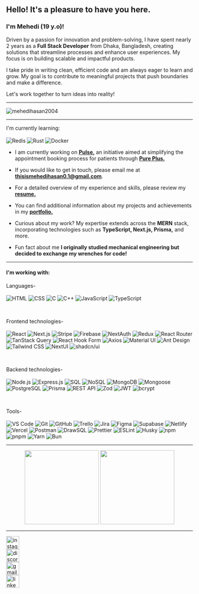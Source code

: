 <h2>Hello! It's a pleasure to have you here.</h2>
<h3>I'm Mehedi (19 y.o)!</h3>
<p>Driven by a passion for innovation and problem-solving, I have spent nearly 2 years as a <strong>Full Stack Developer</strong> from Dhaka, Bangladesh, creating solutions that streamline processes and enhance user experiences. My focus is on building scalable and impactful products.</p>
<p>I take pride in writing clean, efficient code and am always eager to learn and grow. My goal is to contribute to meaningful projects that push boundaries and make a difference.</p>
<p>Let's work together to turn ideas into reality!</p>

<hr/>

<p align="left"><img src="https://komarev.com/ghpvc/?username=mehedihasan2004&label=Profile%20views&color=0e75b6&style=flat" alt="mehedihasan2004" /></p>

<hr/>

I'm currently learning: 
<br/>
<br/>
![Redis](https://img.shields.io/badge/redis-%23DC382D.svg?style=for-the-badge&logo=redis&logoColor=white)
![Rust](https://img.shields.io/badge/rust-%23000000.svg?style=for-the-badge&logo=rust&logoColor=white)
![Docker](https://img.shields.io/badge/docker-%230db7ed.svg?style=for-the-badge&logo=docker&logoColor=white)

- I am currently working on [**Pulse,**](https://pulse-six-mu.vercel.app) an initiative aimed at simplifying the appointment booking process for patients through [**Pure Plus.**](https://pure-plus-web-frontend.vercel.app)

- If you would like to get in touch, please email me at **thisismehedihasan0.1@gmail.com**.

- For a detailed overview of my experience and skills, please review my [**resume.**](https://drive.google.com/file/d/180RBCRjkygUKvn9NxZRLmAh_VztBMfDx/view?usp=sharing)

- You can find additional information about my projects and achievements in my [**portfolio.**](https://v1mehedi-hasan.vercel.app)

- Curious about my work? My expertise extends across the **MERN** stack, incorporating technologies such as **TypeScript, Next.js, Prisma,** and more.

- Fun fact about me **I originally studied mechanical engineering but decided to exchange my wrenches for code!**

<hr/>

<h4>I'm working with:</h4>

Languages-
<br/>
<br/>
![HTML](https://img.shields.io/badge/html5-%23E34F26.svg?style=for-the-badge&logo=html5&logoColor=white)
![CSS](https://img.shields.io/badge/css3-%231572B6.svg?style=for-the-badge&logo=css3&logoColor=white)
![C](https://img.shields.io/badge/c-%2300599C.svg?style=for-the-badge&logo=c&logoColor=white)
![C++](https://img.shields.io/badge/c++-%2300599C.svg?style=for-the-badge&logo=c%2B%2B&logoColor=white)
![JavaScript](https://img.shields.io/badge/javascript-%23F7DF1E.svg?style=for-the-badge&logo=javascript&logoColor=black)
![TypeScript](https://img.shields.io/badge/typescript-%23007ACC.svg?style=for-the-badge&logo=typescript&logoColor=white)

<br/>

Frontend technologies-
<br/>
<br/>
![React](https://img.shields.io/badge/react-%2361DAFB.svg?style=for-the-badge&logo=react&logoColor=black)
![Next.js](https://img.shields.io/badge/next.js-%23000000.svg?style=for-the-badge&logo=next.js&logoColor=white)
![Stripe](https://img.shields.io/badge/stripe-%23646FFF.svg?style=for-the-badge&logo=stripe&logoColor=white)
![Firebase](https://img.shields.io/badge/firebase-%23FFCA28.svg?style=for-the-badge&logo=firebase&logoColor=black)
![NextAuth](https://img.shields.io/badge/nextauth-%23000000.svg?style=for-the-badge&logo=next.js&logoColor=white)
![Redux](https://img.shields.io/badge/redux-%23764ABC.svg?style=for-the-badge&logo=redux&logoColor=white)
![React Router](https://img.shields.io/badge/react_router-%23CA4245.svg?style=for-the-badge&logo=react-router&logoColor=white)
![TanStack Query](https://img.shields.io/badge/tanstack_query-%23FF4154.svg?style=for-the-badge&logo=react-query&logoColor=white)
![React Hook Form](https://img.shields.io/badge/react_hook_form-%23EC5990.svg?style=for-the-badge&logo=react-hook-form&logoColor=white)
![Axios](https://img.shields.io/badge/axios-%5C671DD3.svg?style=for-the-badge&logo=axios&logoColor=white)
![Material UI](https://img.shields.io/badge/material_ui-%230081CB.svg?style=for-the-badge&logo=mui&logoColor=white)
![Ant Design](https://img.shields.io/badge/ant_design-%230170FE.svg?style=for-the-badge&logo=ant-design&logoColor=white)
![Tailwind CSS](https://img.shields.io/badge/tailwind_css-%2338B2AC.svg?style=for-the-badge&logo=tailwind-css&logoColor=white)
![NextUI](https://img.shields.io/badge/nextui-%23000000.svg?style=for-the-badge&logo=next.js&logoColor=white)
![shadcn/ui](https://img.shields.io/badge/shadcn_ui-%23000000.svg?style=for-the-badge&logo=next.js&logoColor=white)

<br/>

Backend technologies-
<br/>
<br/>
![Node.js](https://img.shields.io/badge/node.js-%23339933.svg?style=for-the-badge&logo=node.js&logoColor=white)
![Express.js](https://img.shields.io/badge/express.js-%23404d59.svg?style=for-the-badge&logo=express&logoColor=white)
![SQL](https://img.shields.io/badge/sql-%234169E1.svg?style=for-the-badge&logo=sql&logoColor=white)
![NoSQL](https://img.shields.io/badge/no_sql-%23E44C65.svg?style=for-the-badge&logo=nodedotjs&logoColor=white)
![MongoDB](https://img.shields.io/badge/mongodb-%2347A248.svg?style=for-the-badge&logo=mongodb&logoColor=white)
![Mongoose](https://img.shields.io/badge/mongoose-%23880000.svg?style=for-the-badge&logo=mongodb&logoColor=white)
![PostgreSQL](https://img.shields.io/badge/postgresql-%23336791.svg?style=for-the-badge&logo=postgresql&logoColor=white)
![Prisma](https://img.shields.io/badge/prisma-%232D3748.svg?style=for-the-badge&logo=prisma&logoColor=white)
![REST API](https://img.shields.io/badge/rest_api-%23000000.svg?style=for-the-badge&logo=flask&logoColor=white)
![Zod](https://img.shields.io/badge/zod-%2300BFFF.svg?style=for-the-badge&logo=zod&logoColor=white)
![JWT](https://img.shields.io/badge/jwt-%23000000.svg?style=for-the-badge&logo=json-web-tokens&logoColor=white)
![bcrypt](https://img.shields.io/badge/bcrypt-%2339a848.svg?style=for-the-badge&logo=security&logoColor=white)

<br/>

Tools-
<br/>
<br/>
![VS Code](https://img.shields.io/badge/VS%20Code-%23007ACC.svg?style=for-the-badge&logo=visual-studio-code&logoColor=white)
![Git](https://img.shields.io/badge/git-%23F05033.svg?style=for-the-badge&logo=git&logoColor=white)
![GitHub](https://img.shields.io/badge/github-%23181717.svg?style=for-the-badge&logo=github&logoColor=white)
![Trello](https://img.shields.io/badge/trello-%23026AA7.svg?style=for-the-badge&logo=trello&logoColor=white)
![Jira](https://img.shields.io/badge/jira-%230A0FFF.svg?style=for-the-badge&logo=jira&logoColor=white)
![Figma](https://img.shields.io/badge/figma-%23F24E1E.svg?style=for-the-badge&logo=figma&logoColor=white)
![Supabase](https://img.shields.io/badge/supabase-%233ECF8E.svg?style=for-the-badge&logo=supabase&logoColor=white)
![Netlify](https://img.shields.io/badge/netlify-%2300C7B7.svg?style=for-the-badge&logo=netlify&logoColor=white)
![Vercel](https://img.shields.io/badge/vercel-%23000000.svg?style=for-the-badge&logo=vercel&logoColor=white)
![Postman](https://img.shields.io/badge/postman-%23FF6C37.svg?style=for-the-badge&logo=postman&logoColor=white)
![DrawSQL](https://img.shields.io/badge/drawsql-%23000000.svg?style=for-the-badge&logo=data-modeling&logoColor=white)
![Prettier](https://img.shields.io/badge/prettier-%23FF69B4.svg?style=for-the-badge&logo=prettier&logoColor=white)
![ESLint](https://img.shields.io/badge/eslint-%234B32C3.svg?style=for-the-badge&logo=eslint&logoColor=white)
![Husky](https://img.shields.io/badge/husky-%23428F7E.svg?style=for-the-badge&logo=git&logoColor=white)
![npm](https://img.shields.io/badge/npm-%23CB3837.svg?style=for-the-badge&logo=npm&logoColor=white)
![pnpm](https://img.shields.io/badge/pnpm-%23F69220.svg?style=for-the-badge&logo=pnpm&logoColor=white)
![Yarn](https://img.shields.io/badge/yarn-%232C8EBB.svg?style=for-the-badge&logo=yarn&logoColor=white)
![Bun](https://img.shields.io/badge/bun-%23000000.svg?style=for-the-badge&logo=bun&logoColor=white)


<hr/>

<div align="center">
  <img src="https://github-readme-stats-ouuan.vercel.app/api?username=mehedihasan2004&show_icons=true&theme=dark&hide_border=true" height="200" />
  <img src="https://streak-stats.demolab.com?user=mehedihasan2004&locale=en&mode=daily&theme=dark&hide_border=true&border_radius=5&order=3" height="200" />
</div>


 <hr/>

<div align="left">
  <a
    href="https://www.instagram.com/thisismehedihasan0.1"
    target="_blank"
    rel="noopener noreferrer"  
  >
  <img src="https://img.shields.io/static/v1?message=Instagram&logo=instagram&label=&color=E4405F&logoColor=white&labelColor=&style=for-the-badge" height="35" alt="instagram logo"  />  
  </a>
<div align="left">
  <a
    href="https://discordapp.com/users/__mehedihasan"
    target="_blank"
    rel="noopener noreferrer"  
  >
  <img src="https://img.shields.io/static/v1?message=Discord&logo=discord&label=&color=7289DA&logoColor=white&labelColor=&style=for-the-badge" height="35" alt="discord logo"  />
  </a>
<div align="left">
  <a
    href="mailto:thisismehedihasan0.1@gmail.com"
    target="_blank"
    rel="noopener noreferrer"  
  >
  <img src="https://img.shields.io/static/v1?message=Gmail&logo=gmail&label=&color=D14836&logoColor=white&labelColor=&style=for-the-badge" height="35" alt="gmail logo"  />
  </a>
<div align="left">
  <a
    href="https://www.linkedin.com/in/-mehedihasan"
    target="_blank"
    rel="noopener noreferrer"  
  >
  <img src="https://img.shields.io/static/v1?message=LinkedIn&logo=linkedin&label=&color=0077B5&logoColor=white&labelColor=&style=for-the-badge" height="35" alt="linkedin logo"  />
  </a>
</div>
<br clear="both">


 
